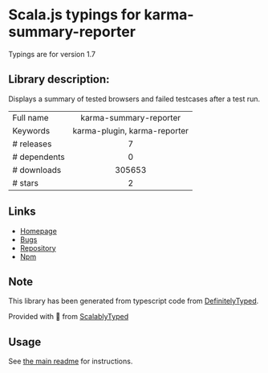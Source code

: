
# Scala.js typings for karma-summary-reporter

Typings are for version 1.7

## Library description:
Displays a summary of tested browsers and failed testcases after a test run.

|                    |                 |
| ------------------ | :-------------: |
| Full name          | karma-summary-reporter |
| Keywords           | karma-plugin, karma-reporter |
| # releases         | 7 |
| # dependents       | 0 |
| # downloads        | 305653 |
| # stars            | 2 |

## Links
- [Homepage](https://github.com/sth/karma-summary-reporter#readme)
- [Bugs](https://github.com/sth/karma-summary-reporter/issues)
- [Repository](https://github.com/sth/karma-summary-reporter)
- [Npm](https://www.npmjs.com/package/karma-summary-reporter)
    


## Note
This library has been generated from typescript code from [DefinitelyTyped](https://definitelytyped.org).

Provided with :purple_heart: from [ScalablyTyped](https://github.com/oyvindberg/ScalablyTyped)

## Usage
See [the main readme](../../readme.md) for instructions.


